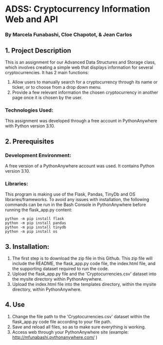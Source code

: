 # ADSS: Cryptocurrency Information Web and API
### By Marcela Funabashi, Cloe Chapotot, & Jean Carlos

## 1. Project Description
This is an assignment for our Advanced Data Structures and Storage class, which involves creating a simple web that displays information for several cryptocurrencies.
It has 2 main functions:
1. Allow users to manually search for a cryptocurrency through its name or ticker, or to choose from a drop down menu.
2. Provide a few relevant information the chosen cryptocurrency in another page once it is chosen by the user.

### Technologies Used:
This assignment was developed through a free account in PythonAnywhere with Python version 3.10.

## 2. Prerequisites
### Development Environment:
A free version of a PythonAnywhere account was used. It contains Python version 3.10.
### Libraries:
This program is making use of the Flask, Pandas, TinyDb and OS libraries/frameworks.
To avoid any issues with installation, the following commands can be run in the Bash Console in PythonAnywhere before running the flask_app.py content:
```
python -m pip install flask
python -m pip install pandas
python -m pip install tinydb
python -m pip install os
```
## 3. Installation:
1. The first step is to download the zip file in this Github. This zip file will include the README, the flask_app.py code file, the index.html file, and the supporting dataset required to run the code.
2. Upload the flask_app.py file and the 'Cryptocurrencies.csv' dataset into the mysite directory within PythonAnywhere.
3. Upload the index.html file into the templates directory, within the mysite directory, within PythonAnywhere.
## 4. Use
1. Change the file path to the 'Cryptocurrencies.csv' dataset within the flask_app.py code file according to your file path.
2. Save and reload all files, so as to make sure everything is working.
3. Access web through your PythonAnywhere site (example: http://mfunabashi.pythonanywhere.com/ )

